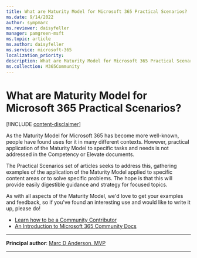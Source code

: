 ```yaml
---
title: What are Maturity Model for Microsoft 365 Practical Scenarios?
ms.date: 9/14/2022
author: sympmarc
ms.reviewer: daisyfeller
manager: pamgreen-msft
ms.topic: article
ms.author: daisyfeller
ms.service: microsoft-365
localization_priority:
description: What are Maturity Model for Microsoft 365 Practical Scenarios?
ms.collection: M365Community
---
```


# What are Maturity Model for Microsoft 365 Practical Scenarios?

[!INCLUDE [content-disclaimer](includes/content-disclaimer.md)]

As the Maturity Model for Microsoft 365 has become more well-known, people have found uses for it in many different contexts. However, practical application of the Maturity Model to specific tasks and needs is not addressed in the Competency or Elevate documents.

The Practical Scenarios set of articles seeks to address this, gathering examples of the application of the Maturity Model applied to specific content areas or to solve specific problems. The hope is that this will provide easily digestible guidance and strategy for focused topics.

As with all aspects of the Maturity Model, we'd love to get your examples and feedback, so if you've found an interesting use and would like to write it up, please do!

- [Learn how to be a Community Contributor](https://github.com/MicrosoftDocs/microsoft-365-community/blob/master/README.md)
- [An Introduction to Microsoft 365 Community Docs](https://github.com/MicrosoftDocs/microsoft-365-community/blob/main/Sharing%20is%20Caring%20Community%20Docs.pdf)

---

**Principal author**: [Marc D Anderson, MVP](https://www.linkedin.com/in/marcanderson/)

---
